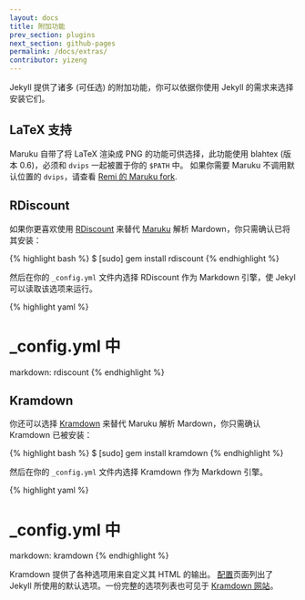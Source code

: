 ```yaml
---
layout: docs
title: 附加功能
prev_section: plugins
next_section: github-pages
permalink: /docs/extras/
contributor: yizeng
---
```


Jekyll 提供了诸多 (可任选) 的附加功能，你可以依据你使用 Jekyll 的需求来选择安装它们。

## LaTeX 支持

Maruku 自带了将 LaTeX 渲染成 PNG 的功能可供选择，此功能使用
blahtex (版本 0.6)，必须和 `dvips` 一起被置于你的 `$PATH` 中。
如果你需要 Maruku 不调用默认位置的 `dvips`，请查看
[Remi 的 Maruku fork](http://github.com/remi/maruku).

## RDiscount

如果你更喜欢使用 [RDiscount](http://github.com/rtomayko/rdiscount) 来替代
[Maruku](http://github.com/bhollis/maruku) 解析 Mardown，你只需确认已将其安装：

{% highlight bash %}
$ [sudo] gem install rdiscount
{% endhighlight %}

然后在你的 `_config.yml` 文件内选择 RDiscount 作为 Markdown 引擎，使 Jekyl 可以读取该选项来运行。

{% highlight yaml %}
# _config.yml 中
markdown: rdiscount
{% endhighlight %}

## Kramdown

你还可以选择 [Kramdown](http://kramdown.rubyforge.org/) 来替代
Maruku 解析 Mardown，你只需确认 Kramdown 已被安装：

{% highlight bash %}
$ [sudo] gem install kramdown
{% endhighlight %}

然后在你的 `_config.yml` 文件内选择 Kramdown 作为 Markdown 引擎。

{% highlight yaml %}
# _config.yml 中
markdown: kramdown
{% endhighlight %}

Kramdown 提供了各种选项用来自定义其 HTML 的输出。
[配置](/docs/configuration/)页面列出了
Jekyll 所使用的默认选项。一份完整的选项列表也可见于
[Kramdown 网站](http://kramdown.rubyforge.org/options.html)。
